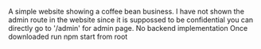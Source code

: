 A simple website showing a coffee bean business.
I have not shown the admin route in the website since it is suppossed to be confidential
you can directly go to '/admin' for admin page.
No backend implementation
Once downloaded run npm start from root
